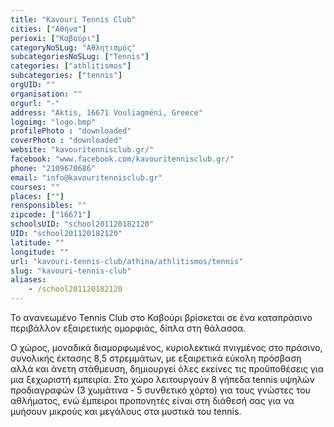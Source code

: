 ```yaml
---
title: "Kavouri Tennis Club"
cities: ["Αθήνα"]
perioxi: ["Καβούρι"]
categoryNoSLug: "Αθλητισμός"
subcategoriesNoSLug: ["Tennis"]
categories: ["athlitismos"]
subcategories: ["tennis"]
orgUID: ""
organisation: ""
orgurl: "-"
address: "Aktis, 16671 Vouliagméni, Greece"
logoimg: "logo.bmp"
profilePhoto : "downloaded"
coverPhoto : "downloaded"
website: "kavouritennisclub.gr/"
facebook: "www.facebook.com/kavouritennisclub.gr/"
phone: "2109670686"
email: "info@kavouritennisclub.gr"
courses: ""
places: [""]
rensponsibles: ""
zipcode: ["16671"]
schoolsUID: "school201120182120"
UID: "school201120182120"
latitude: ""
longitude: ""
url: "kavouri-tennis-club/athina/athlitismos/tennis"
slug: "kavouri-tennis-club"
aliases:
    - /school201120182120
---
```



Το ανανεωμένο Tennis Club στο Καβούρι βρίσκεται σε ένα καταπράσινο περιβάλλον εξαιρετικής ομορφιάς, δίπλα στη θάλασσα.

Ο χώρος, μοναδικά διαμορφωμένος, κυριολεκτικά πνιγμένος στο πράσινο, συνολικής έκτασης 8,5 στρεμμάτων, με εξαιρετικά εύκολη πρόσβαση αλλά και άνετη στάθμευση, δημιουργεί όλες εκείνες τις προϋποθέσεις για μια ξεχωριστή εμπειρία. Στο χώρο λειτουργούν 8 γήπεδα tennis υψηλών προδιαγραφών (3 χωμάτινα - 5 συνθετικό χόρτο) για τους γνώστες του αθλήματος, ενώ έμπειροι προπονητές είναι στη διάθεσή σας για να μυήσουν μικρούς και μεγάλους στα μυστικά του tennis.